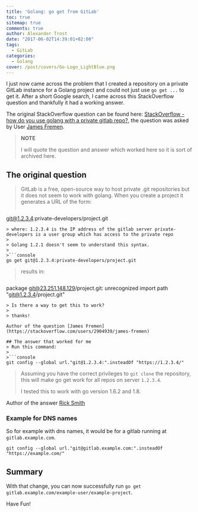 ```yaml
---
title: 'Golang: go get from GitLab'
toc: true
sitemap: true
comments: true
author: Alexander Trost
date: "2017-06-02T14:39:01+02:00"
tags:
  - GitLab
categories:
  - Golang
cover: /post/covers/Go-Logo_LightBlue.png
---
```


I just now came across the problem that I created a repository on a private GitLab instance for a Golang project and could not just use `go get ...` to get it.
After a short Google search, I came across this StackOverflow question and thankfully it had a working answer.

The original StackOverflow question can be found here: [StackOverflow - how do you use golang with a private gitlab repo?](https://stackoverflow.com/questions/29707689/how-do-you-use-golang-with-a-private-gitlab-repo/37844256#37844256), the question was asked by User [James Fremen](https://stackoverflow.com/users/2904939/james-fremen).
> **NOTE**
>
> I will quote the question and answer which worked here so it is sort of archived here.

## The original question
> GitLab is a free, open-source way to host private .git repositories but it does not seem to work with golang. When you create a project it generates a URL of the form:
>
>```console
git@1.2.3.4:private-developers/project.git
```
> where: 1.2.3.4 is the IP address of the gitlab server private-developers is a user group which has access to the private repo
>
> Golang 1.2.1 doesn't seem to understand this syntax.
>
>```console
go get git@1.2.3.4:private-developers/project.git
```
> results in:
>```console
package git@23.251.148.129/project.git: unrecognized import path "git@1.2.3.4/project.git"
```
> Is there a way to get this to work?
>
> thanks!

Author of the question [James Fremen](https://stackoverflow.com/users/2904939/james-fremen)

## The answer that worked for me
> Run this command:
>
>```console
git config --global url."git@1.2.3.4:".insteadOf "https://1.2.3.4/"
```
>Assuming you have the correct privileges to `git clone` the repository, this will make go get work for all repos on server `1.2.3.4`.
>
> I tested this to work with go version 1.6.2 and 1.8.

Author of the answer [Rick Smith](https://stackoverflow.com/users/616644/rick-smith)

### Example for DNS names
So for example with dns names, it would be for a gitlab running at `gitlab.example.com`.
```console
git config --global url."git@gitlab.example.com:".insteadOf "https://example.com/"
```

## Summary
With that change, you can now successfully run `go get gitlab.example.com/example-user/example-project`.

Have Fun!

